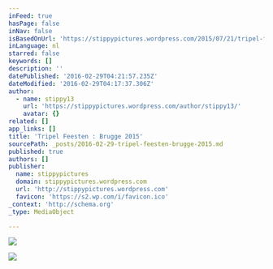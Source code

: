 ```yaml
---
inFeed: true
hasPage: false
inNav: false
isBasedOnUrl: 'https://stippypictures.wordpress.com/2015/07/21/tripel-feesten-brugge-2015/'
inLanguage: nl
starred: false
keywords: []
description: ''
datePublished: '2016-02-29T04:21:57.235Z'
dateModified: '2016-02-29T04:17:37.306Z'
author:
  - name: stippy13
    url: 'https://stippypictures.wordpress.com/author/stippy13/'
    avatar: {}
related: []
app_links: []
title: 'Tripel Feesten : Brugge 2015'
sourcePath: _posts/2016-02-29-tripel-feesten-brugge-2015.md
published: true
authors: []
publisher:
  name: stippypictures
  domain: stippypictures.wordpress.com
  url: 'http://stippypictures.wordpress.com'
  favicon: 'https://s2.wp.com/i/favicon.ico'
_context: 'http://schema.org'
_type: MediaObject

---
```

![](https://the-grid-user-content.s3-us-west-2.amazonaws.com/40c3381c-7f76-4bfa-9a05-73149c72e7c3.jpg)

<article style=""><img src="https://s3-us-west-2.amazonaws.com/the-grid-img/p/b7090b1678f7a61440064f2807e3701a8f4cf532.jpg" /></article>